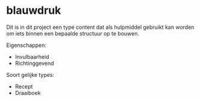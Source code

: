 # blauwdruk
Dit is in dit project een type content dat als hulpmiddel gebruikt kan worden om iets binnen een bepaalde structuur op te bouwen. 

Eigenschappen:
* Invulbaarheid
* Richtinggevend

Soort gelijke types:
* Recept
* Draaiboek